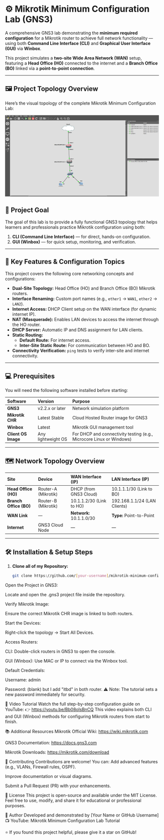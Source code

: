 

# ⚙️ Mikrotik Minimum Configuration Lab (GNS3)

A comprehensive GNS3 lab demonstrating the **minimum required configuration** for a Mikrotik router to achieve full network functionality — using both **Command Line Interface (CLI)** and **Graphical User Interface (GUI)** via **Winbox**.

This project simulates a **two-site Wide Area Network (WAN)** setup, featuring a **Head Office (HO)** connected to the internet and a **Branch Office (BO)** linked via a **point-to-point connection**.

---

## 🖼️ Project Topology Overview

Here’s the visual topology of the complete Mikrotik Minimum Configuration Lab:

![Project Topology](https://raw.githubusercontent.com/devshuvocse/Networking/main/Mikrotik/Basic%20Configuration(All-Over)/Project%20image.png)

## 🎯 Project Goal

The goal of this lab is to provide a fully functional GNS3 topology that helps learners and professionals practice Mikrotik configuration using both:

1. **CLI (Command Line Interface)** — for direct, hands-on configuration.
2. **GUI (Winbox)** — for quick setup, monitoring, and verification.

---

## 🚀 Key Features & Configuration Topics

This project covers the following core networking concepts and configurations:

- **Dual-Site Topology:** Head Office (HO) and Branch Office (BO) Mikrotik routers.
- **Interface Renaming:** Custom port names (e.g., `ether1` → `WAN1`, `ether2` → `LAN2`).
- **Internet Access:** DHCP Client setup on the WAN interface (for dynamic internet IP).
- **NAT (Masquerade):** Enables LAN devices to access the internet through the HO router.
- **DHCP Server:** Automatic IP and DNS assignment for LAN clients.
- **Static Routing:** 
  - **Default Route:** For internet access.
  - **Inter-Site Static Route:** For communication between HO and BO.
- **Connectivity Verification:** `ping` tests to verify inter-site and internet connectivity.

---

## 💻 Prerequisites

You will need the following software installed before starting:

| Software | Version | Purpose |
| :--- | :--- | :--- |
| **GNS3** | v2.2.x or later | Network simulation platform |
| **Mikrotik CHR** | Latest Stable | Cloud Hosted Router image for GNS3 |
| **Winbox** | Latest | Mikrotik GUI management tool |
| **Client OS Image** | Any lightweight OS | For DHCP and connectivity testing (e.g., Microcore Linux or Windows) |

---

## 🗺️ Network Topology Overview

| Site | Device | WAN Interface (IP) | LAN Interface (IP) |
| :--- | :--- | :--- | :--- |
| **Head Office (HO)** | Router-A (Mikrotik) | DHCP (from GNS3 Cloud) | 10.1.1.1/30 (Link to BO) |
| **Branch Office (BO)** | Router-B (Mikrotik) | 10.1.1.2/30 (Link to HO) | 192.168.1.1/24 (LAN Clients) |
| **WAN Link** | — | **Network:** 10.1.1.0/30 | **Type:** Point-to-Point |
| **Internet** | GNS3 Cloud Node | — | — |

---

## 🛠️ Installation & Setup Steps

1. **Clone all of my Repository:**
   ```bash
   git clone https://github.com/[your-username]/mikrotik-minimum-configuration-lab.git](https://github.com/devshuvocse/Networking.git

Open the Project in GNS3:


Locate and open the .gns3 project file inside the repository.


Verify Mikrotik Image:


Ensure the correct Mikrotik CHR image is linked to both routers.


Start the Devices:


Right-click the topology → Start All Devices.


Access Routers:


CLI: Double-click routers in GNS3 to open the console.


GUI (Winbox): Use MAC or IP to connect via the Winbox tool.


Default Credentials:


Username: admin


Password: (blank) but I add "itbd" in both router.
 ⚠️ Note: The tutorial sets a new password immediately for security.



🎥 Video Tutorial
Watch the full step-by-step configuration guide on YouTube:
 👉 https://youtu.be/Bb08oIsBnCQ
This video explains both CLI and GUI (Winbox) methods for configuring Mikrotik routers from start to finish.

📚 Additional Resources
Mikrotik Official Wiki: https://wiki.mikrotik.com


GNS3 Documentation: https://docs.gns3.com


Mikrotik Downloads: https://mikrotik.com/download





🤝 Contributing
Contributions are welcome!
 You can:
Add advanced features (e.g., VLANs, Firewall rules, OSPF).


Improve documentation or visual diagrams.


Submit a Pull Request (PR) with your enhancements.



📜 License
This project is open-source and available under the MIT License.
 Feel free to use, modify, and share it for educational or professional purposes.

💬 Author
Developed and demonstrated by [Your Name or GitHub Username]
 📺 YouTube: Mikrotik Minimum Configuration Lab Tutorial

⭐ If you found this project helpful, please give it a star on GitHub!

